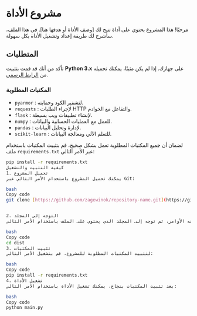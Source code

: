 # مشروع الأداة

مرحبًا! هذا المشروع يحتوي على أداة تتيح لك [وصف الأداة أو هدفها هنا]. في هذا الملف، سأشرح لك طريقة إعداد وتشغيل الأداة بكل سهولة.

## المتطلبات

تأكد من أنك قد قمت بتثبيت **Python 3.x** على جهازك. إذا لم يكن مثبتًا، يمكنك تحميله من [الرابط الرسمي](https://www.python.org/downloads/).

### المكتبات المطلوبة

- `pyarmor` : لتشفير الكود وحمايته.
- `requests` : لإجراء الطلبات HTTP والتفاعل مع الخوادم.
- `flask` : لإنشاء تطبيقات ويب بسيطة.
- `numpy` : للعمل مع العمليات الحسابية والبيانات.
- `pandas` : لإدارة وتحليل البيانات.
- `scikit-learn` : للتعلم الآلي ومعالجة البيانات.

لضمان أن جميع المكتبات المطلوبة تعمل بشكل صحيح، قم بتثبيت المكتبات باستخدام ملف `requirements.txt` عبر الأمر التالي:

```bash
pip install -r requirements.txt
كيفية التثبيت والتشغيل
1. تحميل المشروع
يمكنك تحميل المشروع باستخدام الأمر التالي عبر Git:

bash
Copy code
git clone [https://github.com/zagewinok/repository-name.git](https://github.com/zagewinok/Tool)


2. التوجه إلى المجلد
افتح الترمينال أو موجه الأوامر، ثم توجه إلى المجلد الذي يحتوي على الملف باستخدام الأمر التالي:

bash
Copy code
cd dist
3. تثبيت المكتبات
لتثبيت المكتبات المطلوبة للمشروع، قم بتشغيل الأمر التالي:

bash
Copy code
pip install -r requirements.txt
4. تشغيل الأداة
بعد تثبيت المكتبات بنجاح، يمكنك تشغيل الأداة باستخدام الأمر التالي:

bash
Copy code
python main.py
